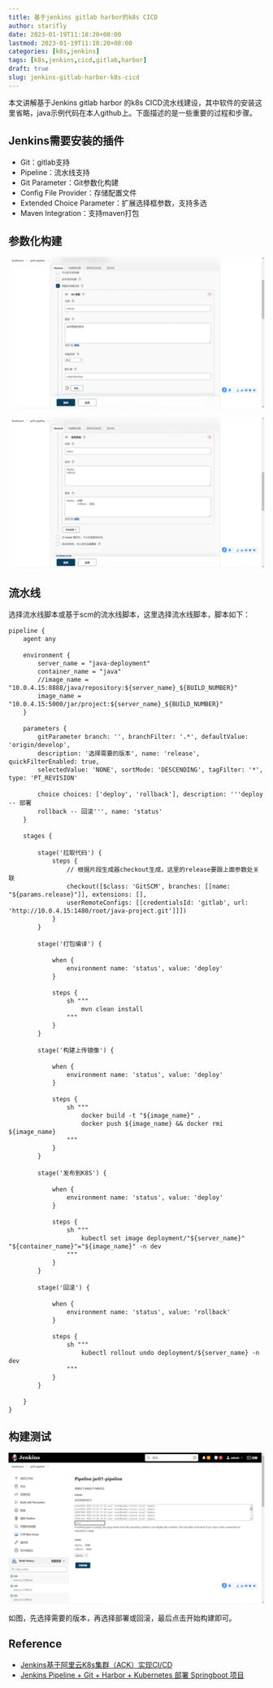 ```yaml
---
title: 基于jenkins gitlab harbor的k8s CICD
author: starifly
date: 2023-01-19T11:18:20+08:00
lastmod: 2023-01-19T11:18:20+08:00
categories: [k8s,jenkins]
tags: [k8s,jenkins,cicd,gitlab,harbor]
draft: true
slug: jenkins-gitlab-harbor-k8s-cicd
---
```


本文讲解基于Jenkins gitlab harbor 的k8s CICD流水线建设，其中软件的安装这里省略，java示例代码在本人github上。下面描述的是一些重要的过程和步骤。

## Jenkins需要安装的插件
- Git：gitlab支持
- Pipeline：流水线支持
- Git Parameter：Git参数化构建
- Config File Provider：存储配置文件
- Extended Choice Parameter：扩展选择框参数，支持多选
- Maven Integration：支持maven打包

## 参数化构建

![](/images/jenkins-k8s-01.jpg)

![](/images/jenkins-k8s-02.jpg)

## 流水线

选择流水线脚本或基于scm的流水线脚本，这里选择流水线脚本，脚本如下：

```
pipeline {
	agent any
	
	environment {
		server_name = "java-deployment"
		container_name = "java"
		//image_name = "10.0.4.15:8888/java/repository:${server_name}_${BUILD_NUMBER}"
		image_name = "10.0.4.15:5000/jar/project:${server_name}_${BUILD_NUMBER}"
	}
	
	parameters {
		gitParameter branch: '', branchFilter: '.*', defaultValue: 'origin/develop',
		description: '选择需要的版本', name: 'release', quickFilterEnabled: true,
		selectedValue: 'NONE', sortMode: 'DESCENDING', tagFilter: '*', type: 'PT_REVISION'
		
		choice choices: ['deploy', 'rollback'], description: '''deploy -- 部署
		rollback -- 回滚''', name: 'status'
	}
	
	stages {
		
		stage('拉取代码') {
			steps {
			    // 根据片段生成器checkout生成，这里的release要跟上面参数处关联
				checkout([$class: 'GitSCM', branches: [[name: "${params.release}"]], extensions: [], 
				userRemoteConfigs: [[credentialsId: 'gitlab', url: 'http://10.0.4.15:1480/root/java-project.git']]])
			}
		}
		
		stage('打包编译') {
		    
		    when {
				environment name: 'status', value: 'deploy'
			}
			
			steps {
				sh """
					mvn clean install
				"""
			}
		}
		
		stage('构建上传镜像') {
		    
		    when {
				environment name: 'status', value: 'deploy'
			}
			
			steps {
				sh """
					docker build -t "${image_name}" .
					docker push ${image_name} && docker rmi ${image_name}
				"""
			}
		}
		
		stage('发布到K8S') {
		    
		    when {
				environment name: 'status', value: 'deploy'
			}
			
			steps {
				sh """
					kubectl set image deployment/"${server_name}" "${container_name}"="${image_name}" -n dev
				"""
			}
		}
		
		stage('回滚') {
		    
		    when {
				environment name: 'status', value: 'rollback'
			}
			
			steps {
				sh """
					kubectl rollout undo deployment/${server_name} -n dev
				"""
			}
		}
		
	}
}
```

## 构建测试

![](/images/jenkins-k8s-03.jpg)

如图，先选择需要的版本，再选择部署或回滚，最后点击开始构建即可。

## Reference

- [Jenkins基于阿里云K8s集群（ACK）实现CI/CD](https://www.bilibili.com/video/BV17Z4y127C8)
- [Jenkins Pipeline + Git + Harbor + Kubernetes 部署 Springboot 项目 ](https://www.cnblogs.com/keithtt/p/13149895.html)
